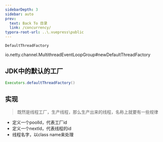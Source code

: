 ```yaml
---
sidebarDepth: 3
sidebar: auto
prev:
  text: Back To 目录
  link: /concurrency/
typora-root-url: ..\.vuepress\public
---
```




```
DefaultThreadFactory
```

io.netty.channel.MultithreadEventLoopGroup#newDefaultThreadFactory





## JDK中的默认的工厂

```java
Executors.defaultThreadFactory()
```



## 实现

> 既然是线程工厂，生产线程，那么生产出来的线程，名称上就要有一些规律

- 定义一个poolId，代表工厂id
- 定义一个nextId，代表线程的id
- 线程名字，以class name来处理
